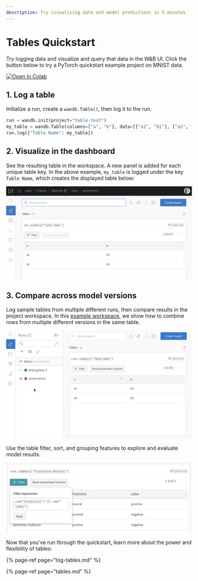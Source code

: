 ```yaml
---
description: Try visualizing data and model predictions in 5 minutes
---
```


# Tables Quickstart

Try logging data and visualize and query that data in the W&B UI. Click the button below to try a PyTorch quickstart example project on MNIST data.

[![Open In Colab](https://colab.research.google.com/assets/colab-badge.svg)](http://wandb.me/tables-quickstart)

## 1. Log a table

Initialize a run, create a `wandb.Table()`, then log it to the run.

```python
run = wandb.init(project="table-test")
my_table = wandb.Table(columns=["a", "b"], data=[["a1", "b1"], ["a2", "b2"]])
run.log({"Table Name": my_table})
```

## 2. Visualize in the dashboard

See the resulting table in the workspace. A new panel is added for each unique table key. In the above example, `my_table` is logged under the key `Table Name`, which creates the displayed table below:

![](../../.gitbook/assets/wandb-demo-logged-sample-table.png)



## 3. Compare across model versions

Log sample tables from multiple different runs, then compare results in the project workspace. In this [example workspace](https://wandb.ai/carey/table-test?workspace=user-carey), we show how to combine rows from multiple different versions in the same table.

![](../../.gitbook/assets/wandb-demo-toggle-on-and-off-cross-run-comparisons-in-tables.gif)

Use the table filter, sort, and grouping features to explore and evaluate model results.

![](../../.gitbook/assets/wandb-demo-filter-on-a-table.png)



Now that you've run through the quickstart, learn more about the power and flexibility of tables:

{% page-ref page="log-tables.md" %}

{% page-ref page="tables.md" %}



